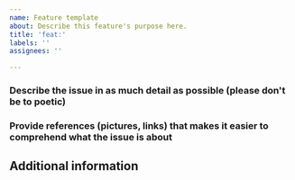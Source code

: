 ```yaml
---
name: Feature template
about: Describe this feature's purpose here.
title: 'feat:'
labels: ''
assignees: ''

---
```


### Describe the issue in as much detail as possible (please don't be to poetic)

### Provide references (pictures, links) that makes it easier to comprehend what the issue is about

## Additional information
